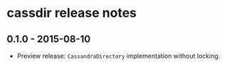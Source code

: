 cassdir release notes
=====================

0.1.0 - 2015-08-10
------------------

- Preview release: `CassandraDirectory` implementation without locking.
